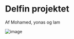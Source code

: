 # Delfin projektet

Af Mohamed, yonas og lam

![image](https://github.com/moha3052/DelfinProjektet/assets/122023260/ad5da334-db87-4b7d-a891-e8f70f3b196f)
